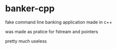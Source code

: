 # banker-cpp

fake command line banking application made in c++

was made as pratice for fstream and pointers

pretty much useless
